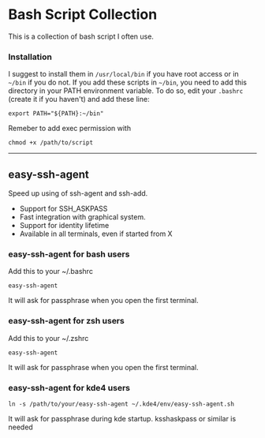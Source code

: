 # Bash Script Collection

This is a collection of bash script I often use.

### Installation

I suggest to install them in `/usr/local/bin` if you have root access or in
`~/bin` if you do not. If you add these scripts in `~/bin`, you need to add
this directory in your PATH environment variable. To do so, edit your `.bashrc`
(create it if you haven't) and add these line:

    export PATH="${PATH}:~/bin"

Remeber to add exec permission with

    chmod +x /path/to/script

-------------------------------------------------------------------------------

## easy-ssh-agent

Speed up using of ssh-agent and ssh-add.

 - Support for SSH_ASKPASS
 - Fast integration with graphical system.
 - Support for identity lifetime
 - Available in all terminals, even if started from X

### easy-ssh-agent for bash users

Add this to your ~/.bashrc

    easy-ssh-agent

It will ask for passphrase when you open the first terminal.

### easy-ssh-agent for zsh users

Add this to your ~/.zshrc

    easy-ssh-agent

It will ask for passphrase when you open the first terminal.
    
### easy-ssh-agent for kde4 users

    ln -s /path/to/your/easy-ssh-agent ~/.kde4/env/easy-ssh-agent.sh

It will ask for passphrase during kde startup. ksshaskpass or similar is needed
